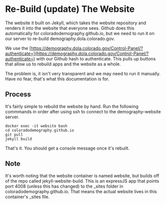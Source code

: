 # Re-Build (update) The Website

The website it built on Jekyll, which takes the website repository and renders it into the website that everyone sees.  Github does this automatically for coloradodemography.github.io, but we need to run it on our server to re-build demography.dola.colorado.gov.

We use the [https://demography.dola.colorado.gov/Control-Panel/?authenticate=](https://demography.dola.colorado.gov/Control-Panel/?authenticate=) with our Github hash to authenticate.  This pulls up buttons that allow us to rebuild apps and the website as a whole. 

The problem is, it isn't very transparent and we may need to run it manually.  Have no fear, that's what this documentation is for.

## Process

It's fairly simple to rebuild the website by hand.  Run the following commmands in order after using ssh to connect to the demography-website server.

```
docker exec -it website bash
cd coloradodemography.github.io
git pull
jekyll build

```

That's it.  You should get a console message once it's rebuilt.

## Note

It's worth noting that the website container is named website, but builds off of the repo called jekyll-website-build.  This is an expressJS app that points port 4008 (unless this has changed) to the _sites folder in coloradodemography.github.io.  That means the actual website lives in this container's _sites file.
